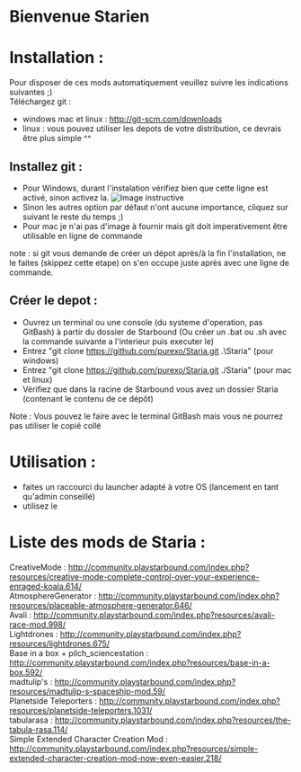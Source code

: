 Bienvenue Starien
======

# Installation :
Pour disposer de ces mods automatiquement veuillez suivre les indications suivantes ;)  
Téléchargez git :  
* windows mac et linux : http://git-scm.com/downloads
* linux : vous pouvez utiliser les depots de votre distribution, ce devrais être plus simple ^^

## Installez git :
* Pour Windows, durant l'instalation vérifiez bien que cette ligne est activé, sinon activez la.
![Image instructive](http://i.imgur.com/J4jn2ux.png)
* Sinon les autres option par défaut n'ont aucune importance, cliquez sur suivant le reste du temps ;)
* Pour mac je n'ai pas d'image à fournir mais git doit imperativement être utilisable en ligne de commande
 
note : si git vous demande de créer un dépot après/à la fin l'installation, ne le faites (skippez cette etape) on s'en occupe juste après avec une ligne de commande.

## Créer le depot :
* Ouvrez un terminal ou une console (du systeme d'operation, pas GitBash) à partir du dossier de Starbound (Ou créer un .bat ou .sh avec la commande suivante a l'interieur puis executer le)
* Entrez "git clone https://github.com/purexo/Staria.git .\Staria" (pour windows)
* Entrez "git clone https://github.com/purexo/Staria.git ./Staria" (pour mac et linux)
* Vérifiez que dans la racine de Starbound vous avez un dossier Staria (contenant le contenu de ce dépôt)

Note : Vous pouvez le faire avec le terminal GitBash mais vous ne pourrez pas utiliser le copié collé

# Utilisation :
* faites un raccourci du launcher adapté à votre OS (lancement en tant qu'admin conseillé)
* utilisez le

# Liste des mods de Staria :
CreativeMode : http://community.playstarbound.com/index.php?resources/creative-mode-complete-control-over-your-experience-enraged-koala.614/  
AtmosphereGenerator : http://community.playstarbound.com/index.php?resources/placeable-atmosphere-generator.646/  
Avali : http://community.playstarbound.com/index.php?resources/avali-race-mod.998/  
Lightdrones : http://community.playstarbound.com/index.php?resources/lightdrones.675/  
Base in a box + pilch_sciencestation : http://community.playstarbound.com/index.php?resources/base-in-a-box.592/  
madtulip's : http://community.playstarbound.com/index.php?resources/madtulip-s-spaceship-mod.59/  
Planetside Teleporters : http://community.playstarbound.com/index.php?resources/planetside-teleporters.1031/  
tabularasa : http://community.playstarbound.com/index.php?resources/the-tabula-rasa.114/  
Simple Extended Character Creation Mod : http://community.playstarbound.com/index.php?resources/simple-extended-character-creation-mod-now-even-easier.218/
